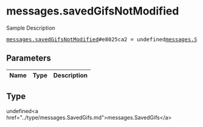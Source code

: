 # messages.savedGifsNotModified

Sample Description

<pre>
<a href="../constructor/messages.savedGifsNotModified.md">messages.savedGifsNotModified</a>#e8025ca2 = undefined<a href="../type/messages.SavedGifs.md">messages.SavedGifs</a>;
</pre>

## Parameters

| Name | Type | Description |
|------|:----:|-------------|

## Type

undefined&lt;a href=&#34;../type/messages.SavedGifs.md&#34;&gt;messages.SavedGifs&lt;/a&gt;
